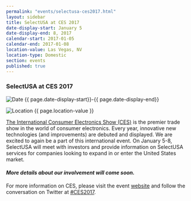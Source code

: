 ```yaml
---
permalink: "events/selectusa-ces2017.html"
layout: sidebar
title: SelectUSA at CES 2017
date-display-start: January 5
date-display-end: 8, 2017
calendar-start: 2017-01-05
calendar-end: 2017-01-08
location-value: Las Vegas, NV
location-type: Domestic
section: events
published: true
---
```


### SelectUSA at CES 2017

![Date](https://google.github.io/material-design-icons/action/svg/design/ic_event_24px.svg "Date") {{ page.date-display-start}}-{{ page.date-display-end}}

![Location](http://google.github.io/material-design-icons/social/svg/design/ic_location_city_24px.svg "Location") {{ page.location-value }}

[The International Consumer Electronics Show (CES)](https://www.ces.tech/) is the premier trade show in the world of consumer electronics. Every year, innovative new technologies (and improvements) are debuted and displayed. We are excited to again be a part of this international event. On January 5-8, SelectUSA will meet with investors and provide information on SelectUSA services for companies looking to expand in or enter the United States market. 

#### _More details about our involvement will come soon._

For more information on CES, please visit the event [website](https://www.ces.tech/) and follow the conversation on Twitter at [#CES2017](https://twitter.com/hashtag/CES2017?src=hash).
